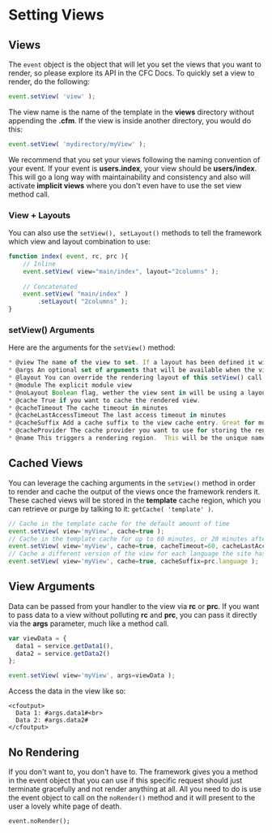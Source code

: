 # Setting Views

## Views

The `event` object is the object that will let you set the views that you want to render, so please explore its API in the CFC Docs. To quickly set a view to render, do the following:

```javascript
event.setView( 'view' );
```

The view name is the name of the template in the **views** directory without appending the **.cfm**. If the view is inside another directory, you would do this:

```javascript
event.setView( 'mydirectory/myView' );
```

We recommend that you set your views following the naming convention of your event. If your event is **users.index**, your view should be **users/index**. This will go a long way with maintainability and consistency and also will activate **implicit views** where you don't even have to use the set view method call.

### View + Layouts

You can also use the `setView(), setLayout()` methods to tell the framework which view and layout combination to use:

```javascript
function index( event, rc, prc ){
    // Inline
    event.setView( view="main/index", layout="2columns" );
    
    // Concatenated
    event.setView( "main/index" )
        .setLayout( "2columns" );
}
```

### setView\(\) Arguments

Here are the arguments for the `setView()` method:

```javascript
* @view The name of the view to set. If a layout has been defined it will assign it, else if will assign the default layout. No extension please
* @args An optional set of arguments that will be available when the view is rendered
* @layout You can override the rendering layout of this setView() call if you want to. Else it defaults to implicit resolution or another override.
* @module The explicit module view
* @noLayout Boolean flag, wether the view sent in will be using a layout or not. Default is false. Uses a pre set layout or the default layout.
* @cache True if you want to cache the rendered view.
* @cacheTimeout The cache timeout in minutes
* @cacheLastAccessTimeout The last access timeout in minutes
* @cacheSuffix Add a cache suffix to the view cache entry. Great for multi-domain caching or i18n caching.
* @cacheProvider The cache provider you want to use for storing the rendered view. By default we use the 'template' cache provider
* @name This triggers a rendering region.  This will be the unique name in the request for specifying a rendering region, you can then render it by passing the unique name to renderView();
```

## Cached Views

You can leverage the caching arguments in the `setView()` method in order to render and cache the output of the views once the framework renders it. These cached views will be stored in the **template** cache region, which you can retrieve or purge by talking to it: `getCache( 'template' )`.

```javascript
// Cache in the template cache for the default amount of time
event.setView( view='myView', cache=true );
// Cache in the template cache for up to 60 minutes, or 20 minutes after the last time it's been used
event.setView( view='myView', cache=true, cacheTimeout=60, cacheLastAccessTimeout=20 );
// Cache a different version of the view for each language the site has
event.setView( view='myView', cache=true, cacheSuffix=prc.language );
```

## View Arguments

Data can be passed from your handler to the view via **rc** or **prc**. If you want to pass data to a view without polluting **rc** and **prc**, you can pass it directly via the **args** parameter, much like a method call.

```javascript
var viewData = {
  data1 = service.getData1(),
  data2 = service.getData2()
};

event.setView( view='myView', args=viewData );
```

Access the data in the view like so:

```markup
<cfoutput>
  Data 1: #args.data1#<br>
  Data 2: #args.data2#
</cfoutput>
```

## No Rendering

If you don't want to, you don't have to. The framework gives you a method in the event object that you can use if this specific request should just terminate gracefully and not render anything at all. All you need to do is use the event object to call on the `noRender()` method and it will present to the user a lovely white page of death.

```text
event.noRender();
```

